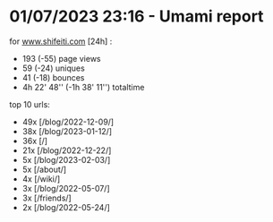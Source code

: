 # 01/07/2023 23:16 - Umami report
for www.shifeiti.com [24h] :

 - 193 (-55) page views
 - 59 (-24) uniques
 - 41 (-18) bounces
 - 4h 22' 48'' (-1h 38' 11'') totaltime


top 10 urls:
 - 49x [/blog/2022-12-09/]
 - 38x [/blog/2023-01-12/]
 - 36x [/]
 - 21x [/blog/2022-12-22/]
 - 5x [/blog/2023-02-03/]
 - 5x [/about/]
 - 4x [/wiki/]
 - 3x [/blog/2022-05-07/]
 - 3x [/friends/]
 - 2x [/blog/2022-05-24/]


